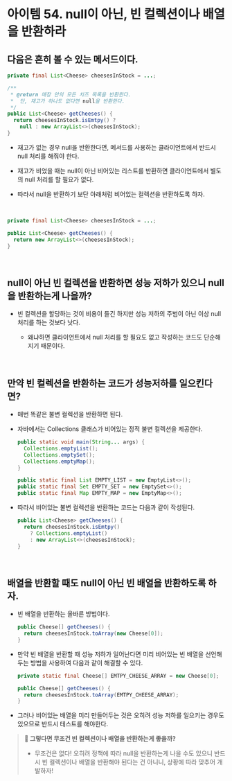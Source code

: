 # 아이템 54. null이 아닌, 빈 컬렉션이나 배열을 반환하라

## 다음은 흔히 볼 수 있는 메서드이다.

```java
private final List<Cheese> cheesesInStock = ...;

/**
 * @return 매장 안의 모든 치즈 목록을 반환한다.
 * 	단, 재고가 하나도 없다면 null을 반환한다.
 */
public List<Cheese> getCheeses() {
  return cheesesInStock.isEmtpy() ?
    null : new ArrayList<>(cheesesInStock);
}
```

- 재고가 없는 경우 null을 반환한다면, 메서드를 사용하는 클라이언트에서 반드시 null 처리를 해줘야 한다.

- 재고가 비었을 때는 null이 아닌 비어있는 리스트를 반환하면 클라이언트에서 별도의 null 처리를 할 필요가 없다.

- 따라서 null을 반환하기 보단 아래처럼 비어있는 컬렉션을 반환하도록 하자.

<br>

```java
private final List<Cheese> cheesesInStock = ...;

public List<Cheese> getCheeses() {
  return new ArrayList<>(cheesesInStock);
}
```

<br>

## null이 아닌 빈 컬렉션을 반환하면 성능 저하가 있으니 null을 반환하는게 나을까?

- 빈 컬렉션을 할당하는 것이 비용이 들긴 하지만 성능 저하의 주범이 아닌 이상 null 처리를 하는 것보다 낫다.

  - 왜냐하면 클라이언트에서 null 처리를 할 필요도 없고 작성하는 코드도 단순해지기 때문이다.

<br>

## 만약 빈 컬렉션을 반환하는 코드가 성능저하를 일으킨다면?

- 매번 똑같은 불변 컬렉션을 반환하면 된다.

- 자바에서는 Collections 클래스가 비어있는 정적 불변 컬렉션을 제공한다.

  ```java
  public static void main(String... args) {
    Collections.emptyList();
    Collections.emptySet();
    Collections.emptyMap();
  }

  public static final List EMPTY_LIST = new EmptyList<>();
  public static final Set EMPTY_SET = new EmptySet<>();
  public static final Map EMPTY_MAP = new EmptyMap<>();
  ```

- 따라서 비어있는 불변 컬렉션을 반환하는 코드는 다음과 같이 작성된다.

  ```java
  public List<Cheese> getCheeses() {
    return cheesesInStock.isEmtpy()
      ? Collections.emptyList()
      : new ArrayList<>(cheesesInStock);
  }
  ```

<br>

## 배열을 반환할 때도 null이 아닌 빈 배열을 반환하도록 하자.

- 빈 배열을 반환하는 올바른 방법이다.

  ```java
  public Cheese[] getCheeses() {
    return cheesesInStock.toArray(new Cheese[0]);
  }
  ```

- 만약 빈 배열을 반환할 때 성능 저하가 일어난다면 미리 비어있는 빈 배열을 선언해두는 방법을 사용하여 다음과 같이 해결할 수 있다.

  ```java
  private static final Cheese[] EMTPY_CHEESE_ARRAY = new Cheese[0];

  public Cheese[] getCheeses() {
    return cheesesInStock.toArray(EMTPY_CHEESE_ARRAY);
  }
  ```

- 그러나 비어있는 배열을 미리 만들어두는 것은 오히려 성능 저하를 일으키는 경우도 있으므로 반드시 테스트를 해야한다.

> **📌 그렇다면 무조건 빈 컬렉션이나 배열을 반환하는게 좋을까?**<br>
>
> - 무조건은 없다! 오히려 정책에 따라 null을 반환하는게 나을 수도 있으니 반드시 빈 컬렉션이나 배열을 반환해야 된다는 건 아니니, 상황에 따라 맞추어 개발하자!
